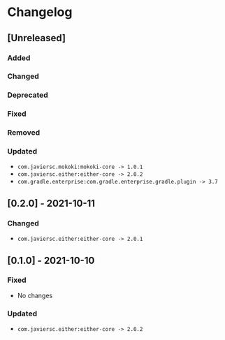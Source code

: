 # Changelog

## [Unreleased]

### Added

### Changed

### Deprecated

### Fixed

### Removed

### Updated

- `com.javiersc.mokoki:mokoki-core -> 1.0.1`
- `com.javiersc.either:either-core -> 2.0.2`
- `com.gradle.enterprise:com.gradle.enterprise.gradle.plugin -> 3.7`

## [0.2.0] - 2021-10-11

### Changed

- `com.javiersc.either:either-core -> 2.0.1`

## [0.1.0] - 2021-10-10

### Fixed

- No changes

### Updated

- `com.javiersc.either:either-core -> 2.0.2`
